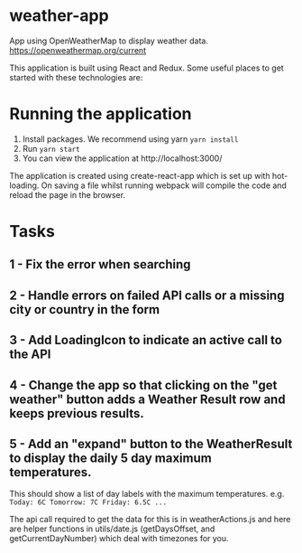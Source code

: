 # weather-app

App using OpenWeatherMap to display weather data.
https://openweathermap.org/current

This application is built using React and Redux. Some useful places to get started with these technologies are:

# Running the application

1. Install packages. We recommend using yarn `yarn install`
2. Run `yarn start`
3. You can view the application at http://localhost:3000/

The application is created using create-react-app which is set up with hot-loading. On saving
a file whilst running webpack will compile the code and reload the page in the browser.

# Tasks

## 1 - Fix the error when searching

## 2 - Handle errors on failed API calls or a missing city or country in the form

## 3 - Add LoadingIcon to indicate an active call to the API

## 4 - Change the app so that clicking on the "get weather" button adds a Weather Result row and keeps previous results.

## 5 - Add an "expand" button to the WeatherResult to display the daily 5 day maximum temperatures. 
This should show a list of day labels with the maximum temperatures. e.g.
`Today: 6C Tomorrow: 7C Friday: 6.5C ...`

The api call required to get the data for this is in weatherActions.js and here are helper functions in utils/date.js (getDaysOffset, and getCurrentDayNumber) which deal with timezones for you. 